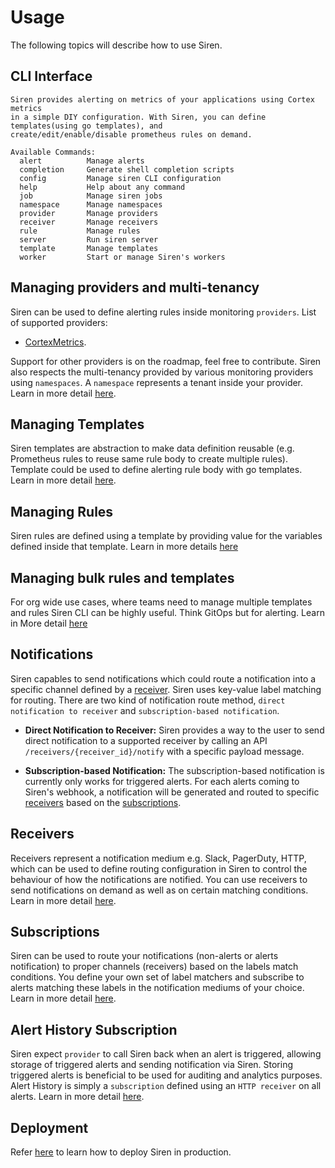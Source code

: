# Usage

The following topics will describe how to use Siren.

## CLI Interface

```text
Siren provides alerting on metrics of your applications using Cortex metrics
in a simple DIY configuration. With Siren, you can define templates(using go templates), and
create/edit/enable/disable prometheus rules on demand.

Available Commands:
  alert          Manage alerts
  completion     Generate shell completion scripts
  config         Manage siren CLI configuration
  help           Help about any command
  job            Manage siren jobs
  namespace      Manage namespaces
  provider       Manage providers
  receiver       Manage receivers
  rule           Manage rules
  server         Run siren server
  template       Manage templates
  worker         Start or manage Siren's workers
```

## Managing providers and multi-tenancy

Siren can be used to define alerting rules inside monitoring `providers`. List of supported
providers:

- [CortexMetrics](http://cortexmetrics.io).

Support for other providers is on the roadmap, feel free to contribute. Siren also respects the multi-tenancy provided by various monitoring providers using `namespaces`. A `namespace` represents a tenant inside your provider. Learn in more detail [here](./provider_and_namespace.md).

## Managing Templates

Siren templates are abstraction to make data definition reusable (e.g. Prometheus rules to reuse same rule body to create multiple rules). Template could be used to define alerting rule body with go templates. Learn in more detail [here](./template.md).

## Managing Rules

Siren rules are defined using a template by providing value for the variables defined inside that template. Learn in more details [here](./rule.md)

## Managing bulk rules and templates

For org wide use cases, where teams need to manage multiple templates and rules Siren CLI can be highly useful. Think GitOps but for alerting. Learn in More detail [here](./rule.md#bulk-rule-management)

## Notifications

Siren capables to send notifications which could route a notification into a specific channel defined by a [receiver](./receiver.md). Siren uses key-value label matching for routing. There are two kind of notification route method, `direct notification to receiver` and `subscription-based notification`.

- **Direct Notification to Receiver:** Siren provides a way to the user to send direct notification to a supported receiver by calling an API `/receivers/{receiver_id}/notify` with a specific payload message.

- **Subscription-based Notification:** The subscription-based notification is currently only works for triggered alerts. For each alerts coming to Siren's webhook, a notification will be generated and routed to specific [receivers](./receiver.md) based on the [subscriptions](./subscription.md).

## Receivers

Receivers represent a notification medium e.g. Slack, PagerDuty, HTTP, which can be used to define routing configuration in Siren to control the behaviour of how the notifications are notified. You can use receivers to send notifications on demand as well as on certain matching conditions. Learn in more detail [here](./receiver.md).

## Subscriptions

Siren can be used to route your notifications (non-alerts or alerts notification) to proper channels (receivers) based on the labels match conditions. You define your own set of label matchers and subscribe to alerts matching these labels in the notification mediums of your choice. Learn in more detail [here](./subscription.md).

## Alert History Subscription

Siren expect `provider` to call Siren back when an alert is triggered, allowing storage of triggered alerts and sending notification via Siren. Storing triggered alerts is beneficial to be used for auditing and analytics purposes. Alert History is simply a `subscription` defined using an `HTTP receiver` on all alerts. Learn in more detail [here](./alert_history.md).

## Deployment

Refer [here](./deployment.md) to learn how to deploy Siren in production.
